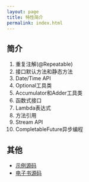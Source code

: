 ```yaml
---
layout: page
title: 特性简介
permalink: index.html
---
```


## 简介

1. 重复注解(@Repeatable)
2. 接口默认方法和静态方法
3. Date/Time API
4. Optional工具类
5. Accumulator和Adder工具类
6. 函数式接口
7. Lambda表达式
8. 方法引用
9. Stream API
10. CompletableFuture异步编程

## 其他
- [示例源码](https://github.com/PasseRR/jdk8-features)
- [电子书源码](https://github.com/PasseRR/jdk8-features/tree/main/docs)